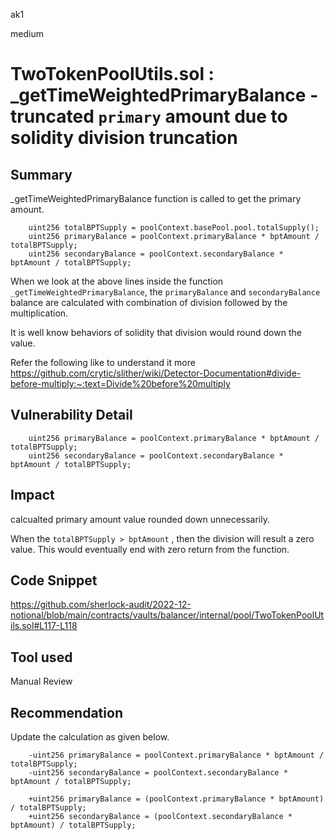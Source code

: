 ak1

medium

# TwoTokenPoolUtils.sol : _getTimeWeightedPrimaryBalance - truncated `primary` amount due to solidity division truncation

## Summary

_getTimeWeightedPrimaryBalance function is called to get the primary amount.

        uint256 totalBPTSupply = poolContext.basePool.pool.totalSupply();
        uint256 primaryBalance = poolContext.primaryBalance * bptAmount / totalBPTSupply;
        uint256 secondaryBalance = poolContext.secondaryBalance * bptAmount / totalBPTSupply;

When we look at the above lines inside the function `_getTimeWeightedPrimaryBalance`,  the `primaryBalance`  and `secondaryBalance`  balance are calculated with combination of division followed by the multiplication.

It is well know behaviors of solidity that division would round down the value.

Refer the following like to understand it more https://github.com/crytic/slither/wiki/Detector-Documentation#divide-before-multiply:~:text=Divide%20before%20multiply

## Vulnerability Detail

        uint256 primaryBalance = poolContext.primaryBalance * bptAmount / totalBPTSupply;
        uint256 secondaryBalance = poolContext.secondaryBalance * bptAmount / totalBPTSupply;

## Impact

calcualted primary amount value  rounded down unnecessarily.

When the `totalBPTSupply > bptAmount` , then the division will result a zero value. This would eventually end with zero return from the function.

## Code Snippet

https://github.com/sherlock-audit/2022-12-notional/blob/main/contracts/vaults/balancer/internal/pool/TwoTokenPoolUtils.sol#L117-L118

## Tool used

Manual Review

## Recommendation

Update the calculation as given below.

        -uint256 primaryBalance = poolContext.primaryBalance * bptAmount / totalBPTSupply;
        -uint256 secondaryBalance = poolContext.secondaryBalance * bptAmount / totalBPTSupply;

        +uint256 primaryBalance = (poolContext.primaryBalance * bptAmount) / totalBPTSupply;
        +uint256 secondaryBalance = (poolContext.secondaryBalance * bptAmount) / totalBPTSupply;

